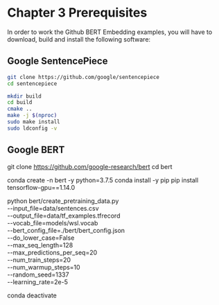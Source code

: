 # Chapter 3 Prerequisites

In order to work the Github BERT Embedding examples, you will have to download, build and install the following software:

## Google SentencePiece 

```bash
git clone https://github.com/google/sentencepiece
cd sentencepiece

mkdir build
cd build
cmake ..
make -j $(nproc)
sudo make install
sudo ldconfig -v
```



## Google BERT

git clone https://github.com/google-research/bert
cd bert

conda create -n bert -y python=3.7.5
conda install -y pip
pip install tensorflow-gpu==1.14.0

python bert/create_pretraining_data.py \
   --input_file=data/sentences.csv \
   --output_file=data/tf_examples.tfrecord \
   --vocab_file=models/wsl.vocab \
   --bert_config_file=./bert/bert_config.json \
   --do_lower_case=False \
   --max_seq_length=128 \
   --max_predictions_per_seq=20 \
   --num_train_steps=20 \
   --num_warmup_steps=10 \
   --random_seed=1337 \
   --learning_rate=2e-5

conda deactivate